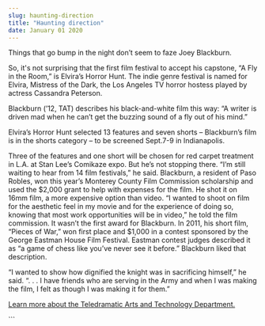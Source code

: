 ```yaml
---
slug: haunting-direction
title: "Haunting direction"
date: January 01 2020
---
```


 
<p>Things that go bump in the night don’t seem to faze Joey Blackburn.</p>
<p>
  So, it's not surprising that the first film festival to accept his capstone,
  “A Fly in the Room,” is Elvira’s Horror Hunt. The indie genre festival is
  named for Elvira, Mistress of the Dark, the Los Angeles TV horror hostess
  played by actress Cassandra Peterson.
</p>
<p>
  Blackburn (’12, TAT) describes his black-and-white film this way: “A writer is
  driven mad when he can’t get the buzzing sound of a fly out of his mind.”
</p>
<p>
  Elvira’s Horror Hunt selected 13 features and seven shorts – Blackburn’s film
  is in the shorts category – to be screened Sept.7-9 in Indianapolis.
</p>
<p>
  Three of the features and one short will be chosen for red carpet treatment in
  L.A. at Stan Lee’s Comikaze expo. But he’s not stopping there. “I’m still
  waiting to hear from 14 film festivals,” he said. Blackburn, a resident of
  Paso Robles, won this year’s Monterey County Film Commission scholarship and
  used the $2,000 grant to help with expenses for the film. He shot it on 16mm
  film, a more expensive option than video. “I wanted to shoot on film for the
  aesthetic feel in my movie and for the experience of doing so, knowing that
  most work opportunities will be in video,” he told the film commission. It
  wasn’t the first award for Blackburn. In 2011, his short film, “Pieces of
  War,” won first place and $1,000 in a contest sponsored by the George Eastman
  House Film Festival. Eastman contest judges described it as “a game of chess
  like you’ve never see it before.” Blackburn liked that description.
</p>
<p>
  “I wanted to show how dignified the knight was in sacrificing himself,” he
  said. “. . . I have friends who are serving in the Army and when I was making
  the film, I felt as though I was making it for them.”
</p>
<p>
  <a href="https://tat.csumb.edu"
    >Learn more about the Teledramatic Arts and Technology Department.
  </a>
</p>
```
